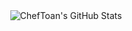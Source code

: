 <div align="center">
  <img src="https://stats.cheftoan.com/api?username=ChefToan&theme=default&show_icons=true&count_private=true&hide_border=true" alt="ChefToan's GitHub Stats" />
</div>
<!--
**ChefToan/ChefToan** is a ✨ _special_ ✨ repository because its `README.md` (this file) appears on your GitHub profile.

Here are some ideas to get you started:

- 🔭 I’m currently working on ...
- 🌱 I’m currently learning ...
- 👯 I’m looking to collaborate on ...
- 🤔 I’m looking for help with ...
- 💬 Ask me about ...
- 📫 How to reach me: ...
- 😄 Pronouns: ...
- ⚡ Fun fact: ...
-->
